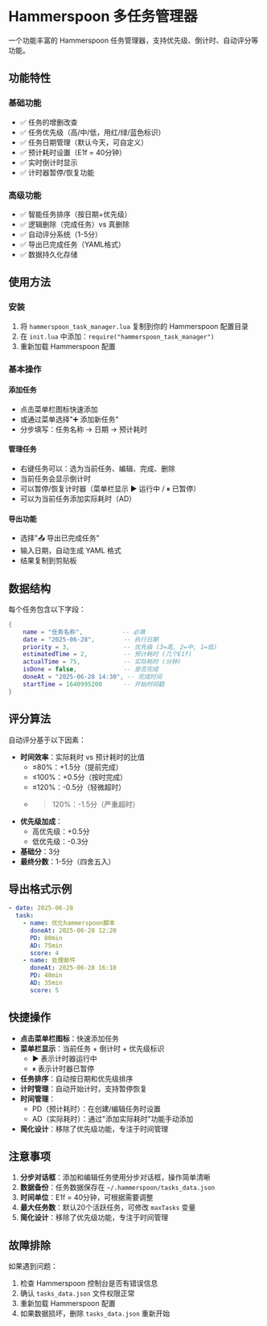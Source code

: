 # Hammerspoon 多任务管理器

一个功能丰富的 Hammerspoon 任务管理器，支持优先级、倒计时、自动评分等功能。

## 功能特性

### 基础功能
- ✅ 任务的增删改查
- ✅ 任务优先级（高/中/低，用红/绿/蓝色标识）
- ✅ 任务日期管理（默认今天，可自定义）
- ✅ 预计耗时设置（E1f = 40分钟）
- ✅ 实时倒计时显示
- ✅ 计时器暂停/恢复功能

### 高级功能
- ✅ 智能任务排序（按日期+优先级）
- ✅ 逻辑删除（完成任务）vs 真删除
- ✅ 自动评分系统（1-5分）
- ✅ 导出已完成任务（YAML格式）
- ✅ 数据持久化存储

## 使用方法

### 安装
1. 将 `hammerspoon_task_manager.lua` 复制到你的 Hammerspoon 配置目录
2. 在 `init.lua` 中添加：`require("hammerspoon_task_manager")`
3. 重新加载 Hammerspoon 配置

### 基本操作

#### 添加任务
- 点击菜单栏图标快速添加
- 或通过菜单选择"➕ 添加新任务"
- 分步填写：任务名称 → 日期 → 预计耗时

#### 管理任务
- 右键任务可以：选为当前任务、编辑、完成、删除
- 当前任务会显示倒计时
- 可以暂停/恢复计时器（菜单栏显示 ▶️ 运行中 / ⏸ 已暂停）
- 可以为当前任务添加实际耗时（AD）

#### 导出功能
- 选择"📤 导出已完成任务"
- 输入日期，自动生成 YAML 格式
- 结果复制到剪贴板

## 数据结构

每个任务包含以下字段：
```lua
{
    name = "任务名称",           -- 必填
    date = "2025-06-28",        -- 执行日期
    priority = 3,               -- 优先级 (3=高, 2=中, 1=低)
    estimatedTime = 2,          -- 预计耗时 (几个E1f)
    actualTime = 75,            -- 实际耗时 (分钟)
    isDone = false,             -- 是否完成
    doneAt = "2025-06-28 14:30", -- 完成时间
    startTime = 1640995200      -- 开始时间戳
}
```

## 评分算法

自动评分基于以下因素：
- **时间效率**：实际耗时 vs 预计耗时的比值
  - ≤80%：+1.5分（提前完成）
  - ≤100%：+0.5分（按时完成）
  - ≤120%：-0.5分（轻微超时）
  - >120%：-1.5分（严重超时）
- **优先级加成**：
  - 高优先级：+0.5分
  - 低优先级：-0.3分
- **基础分**：3分
- **最终分数**：1-5分（四舍五入）

## 导出格式示例

```yaml
- date: 2025-06-28
  task:
    - name: 优化hammerspoon脚本
      doneAt: 2025-06-28 12:20
      PD: 80min
      AD: 75min
      score: 4
    - name: 处理邮件
      doneAt: 2025-06-28 16:10
      PD: 40min
      AD: 35min
      score: 5
```

## 快捷操作

- **点击菜单栏图标**：快速添加任务
- **菜单栏显示**：当前任务 + 倒计时 + 优先级标识
  - ▶️ 表示计时器运行中
  - ⏸ 表示计时器已暂停
- **任务排序**：自动按日期和优先级排序
- **计时管理**：自动开始计时，支持暂停恢复
- **时间管理**：
  - PD（预计耗时）：在创建/编辑任务时设置
  - AD（实际耗时）：通过"添加实际耗时"功能手动添加
- **简化设计**：移除了优先级功能，专注于时间管理

## 注意事项

1. **分步对话框**：添加和编辑任务使用分步对话框，操作简单清晰
2. **数据备份**：任务数据保存在 `~/.hammerspoon/tasks_data.json`
3. **时间单位**：E1f = 40分钟，可根据需要调整
4. **最大任务数**：默认20个活跃任务，可修改 `maxTasks` 变量
5. **简化设计**：移除了优先级功能，专注于时间管理

## 故障排除

如果遇到问题：
1. 检查 Hammerspoon 控制台是否有错误信息
2. 确认 `tasks_data.json` 文件权限正常
3. 重新加载 Hammerspoon 配置
4. 如果数据损坏，删除 `tasks_data.json` 重新开始
